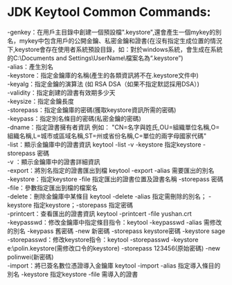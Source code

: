 # JDK Keytool Common Commands:
-genkey：在用戶主目錄中創建一個預設檔".keystore",還會產生一個mykey的別名，mykey中包含用戶的公開金鑰、私密金鑰和證書(在沒有指定生成位置的情況下,keystore會存在使用者系統預設目錄，如：對於windows系統，會生成在系統的C:\Documents and Settings\UserName\檔案名為“.keystore”) <br>
-alias：產生別名 <br>
-keystore：指定金鑰庫的名稱(產生的各類資訊將不在.keystore文件中) <br>
-keyalg：指定金鑰的演算法 (如 RSA  DSA（如果不指定默認採用DSA）) <br>
-validity：指定創建的證書有效期多少天 <br>
-keysize：指定金鑰長度 <br>
-storepass：指定金鑰庫的密碼(獲取keystore資訊所需的密碼) <br>
-keypass：指定別名條目的密碼(私密金鑰的密碼) <br>
-dname：指定證書擁有者資訊 例如： "CN=名字與姓氏,OU=組織單位名稱,O=組織名稱,L=城市或區域名稱,ST=州或省份名稱,C=單位的兩字母國家代碼" <br>
-list：顯示金鑰庫中的證書資訊 keytool -list -v -keystore 指定keystore -storepass 密碼 <br>
-v ：顯示金鑰庫中的證書詳細資訊 <br>
-export：將別名指定的證書匯出到檔 keytool -export -alias 需要匯出的別名 <br>
-keystore：指定keystore -file 指定匯出的證書位置及證書名稱 -storepass 密碼 <br>
-file：參數指定匯出到檔的檔案名 <br>
-delete：刪除金鑰庫中某條目 keytool -delete -alias 指定需刪除的別名； -keystore 指定keystore；-storepass 指定密碼 <br>
-printcert：查看匯出的證書資訊 keytool -printcert -file yushan.crt <br>
-keypasswd：修改金鑰庫中指定條目指令：keytool -keypasswd -alias 需修改的別名 -keypass 舊密碼 -new  新密碼  -storepass keystore密碼  -keystore sage <br>
-storepasswd：修改keystore指令：keytool -storepasswd -keystore e:\polin.keystore(需修改口令的keystore) -storepass 123456(原始密碼) -new polinwei(新密碼) <br>
-import：將已簽名數位憑證導入金鑰庫  keytool -import -alias 指定導入條目的別名 -keystore 指定keystore -file 需導入的證書 <br>
